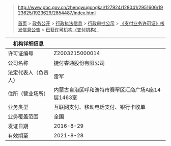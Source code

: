 



> http://www.pbc.gov.cn/zhengwugongkai/127924/128041/2951606/1923625/1923629/2854487/index.html
>
> [首页](http://www.pbc.gov.cn/rmyh/index.html) > [政务公开](http://www.pbc.gov.cn/zhengwugongkai/127924/128011/index.html) > [行政执法信息](http://www.pbc.gov.cn/zhengwugongkai/127924/128041/index.html) > [行政审批公示](http://www.pbc.gov.cn/zhengwugongkai/127924/128041/2951606/index.html) > [《支付业务许可证》核发信息公告](http://www.pbc.gov.cn/zhengwugongkai/127924/128041/2951606/1923625/1923629/index.html) > [已获许可机构（支付机构）](http://www.pbc.gov.cn/zhengwugongkai/127924/128041/2951606/1923625/1923629/index.html)



| 机构详细信息     |                              |
| ---------- | ---------------------------- |
| 许可证编号      | Z2003215000014               |
| 公司名称       | 捷付睿通股份有限公司                   |
| 法定代表人（负责人） | 雷军                           |
| 住所（营业场所）   | 内蒙古自治区呼和浩特市赛罕区汇商广场A座14层1463室 |
| 业务类型       | 互联网支付、移动电话支付、银行卡收单           |
| 业务覆盖范围     | 全国                           |
| 发证日期       | 2016-8-29                    |
| 有效期至       | 2021-8-28                    |

